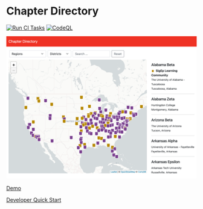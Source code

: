 # Chapter Directory

[![Run CI Tasks](https://github.com/stephenyeargin/chapter-directory-rails/actions/workflows/ci.yml/badge.svg)](https://github.com/stephenyeargin/chapter-directory-rails/actions/workflows/ci.yml) [![CodeQL](https://github.com/utmsigep/chapter-directory-rails/actions/workflows/codeql-analysis.yml/badge.svg)](https://github.com/utmsigep/chapter-directory-rails/actions/workflows/codeql-analysis.yml)

[![screenshot](screenshot.png)](https://chapters.sigep.network)

[Demo](https://chapters.sigep.network)

[Developer Quick Start](https://github.com/utmsigep/chapter-directory-rails/wiki/Developer-Quick-Start)
